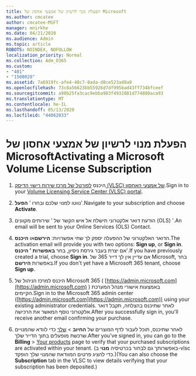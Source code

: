 ```yaml
---
title: הפעלת מנוי לרשיון של אמצעי אחסון של Microsoft
ms.author: cmcatee
author: cmcatee-MSFT
manager: mnirkhe
ms.date: 04/21/2020
ms.audience: Admin
ms.topic: article
ROBOTS: NOINDEX, NOFOLLOW
localization_priority: Normal
ms.collection: Adm_O365
ms.custom:
- "481"
- "1500028"
ms.assetid: 7a6919fc-afe4-40c7-8ada-d8ce523ad8a8
ms.openlocfilehash: 73c8a56623bb55926d7df995bad43ff734bfceef
ms.sourcegitcommit: a98b25fa3cac9ebba983f4932881d774880aca93
ms.translationtype: MT
ms.contentlocale: he-IL
ms.lasthandoff: 05/13/2020
ms.locfileid: "44062033"
---
```

# <a name="activating-a-microsoft-volume-license-subscription"></a><span data-ttu-id="96422-102">הפעלת מנוי לרשיון של אמצעי אחסון של Microsoft</span><span class="sxs-lookup"><span data-stu-id="96422-102">Activating a Microsoft Volume License Subscription</span></span>

1. <span data-ttu-id="96422-103">היכנס [לפורטל של מרכז שירות רישוי הדיסק (VLSC) של אמצעי האחסון](https://go.microsoft.com/fwlink/p/?LinkId=329762).</span><span class="sxs-lookup"><span data-stu-id="96422-103">Sign in to your [Volume Licensing Service Center (VLSC) portal](https://go.microsoft.com/fwlink/p/?LinkId=329762).</span></span>

2. <span data-ttu-id="96422-104">נווטו למנוי שלכם ובחרו ' **הפעל**'.</span><span class="sxs-lookup"><span data-stu-id="96422-104">Navigate to your subscription and choose **Activate**.</span></span>

3. <span data-ttu-id="96422-105">הודעת דואר אלקטרוני תישלח אל איש הקשר של ' שירותים מקוונים (OLS) '.</span><span class="sxs-lookup"><span data-stu-id="96422-105">An email will be sent to your Online Services (OLS) Contact.</span></span>

4. <span data-ttu-id="96422-106">הדואר האלקטרוני של ההפעלה יספק לך שתי אפשרויות: **הירשם**או **היכנס**.</span><span class="sxs-lookup"><span data-stu-id="96422-106">The activation email will provide you with two options: **Sign up**, or **Sign in**.</span></span> <span data-ttu-id="96422-107">אם יצרת בעבר גירסת ניסיון, בחר **באפשרות ' היכנס**'.</span><span class="sxs-lookup"><span data-stu-id="96422-107">If you have previously created a trial, choose **Sign in**.</span></span> <span data-ttu-id="96422-108">אם עדיין אין לך דייר 365 של Microsoft, בחר באפשרות **הירשם**.</span><span class="sxs-lookup"><span data-stu-id="96422-108">If you don't yet have a Microsoft 365 tenant, choose **Sign up**.</span></span>

5. <span data-ttu-id="96422-109">היכנס למרכז הניהול של Microsoft 365 ( [https://admin.microsoft.com](https://admin.microsoft.com) ) באמצעות אישורי מנהל המערכת הקיימים.</span><span class="sxs-lookup"><span data-stu-id="96422-109">Sign in to the Microsoft 365 admin center ([https://admin.microsoft.com](https://admin.microsoft.com)) using your existing administrator credentials.</span></span> <span data-ttu-id="96422-110">לאחר שתיכנס בהצלחה, תקבל דואר אלקטרוני נוסף המאשר את הרכישה.</span><span class="sxs-lookup"><span data-stu-id="96422-110">After you successfully sign in, you'll receive another email confirming your purchase.</span></span>

6. <span data-ttu-id="96422-111">לאחר שתיכנס, תוכל לעבור לדף המוצרים של **החיוב** \> [שלך](https://go.microsoft.com/fwlink/p/?linkid=842054) כדי לוודא שהמנויים שרכשת מופעלים בתוך הדייר שלך.</span><span class="sxs-lookup"><span data-stu-id="96422-111">After you've signed in, you can go to the **Billing** \> [Your products](https://go.microsoft.com/fwlink/p/?linkid=842054) page to verify that your purchased subscriptions are activated within your tenant.</span></span> <span data-ttu-id="96422-112">(באפשרותך גם לבחור בכרטיסיה **מנוי** ב-vlsc כדי להציג פרטים המוודאת שהמנוי שלך הופקד.)</span><span class="sxs-lookup"><span data-stu-id="96422-112">(You can also choose the **Subscription** tab in the VLSC to view details verifying that your subscription has been deposited.)</span></span>
